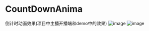 # CountDownAnima
倒计时动画效果(项目中主播开播端和demo中的效果)
![image](https://github.com/llanglese/CountDownAnima/blob/master/63f2c5d5d8cd698ee39d40e04b312e28%5B00-00-00--00-00-07%5D.gif) 
![image](https://github.com/llanglese/CountDownAnima/blob/master/cbea04d3049a196d35e76e7b43dd8c6c%5B00-00-00--00-00-13%5D.gif) 
